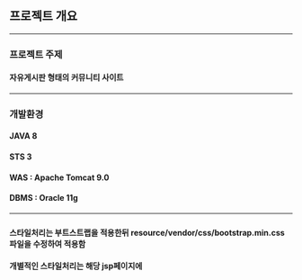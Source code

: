 ## 프로젝트 개요
------------
### 프로젝트 주제

#### 자유게시판 형태의 커뮤니티 사이트

------------
### 개발환경

#### JAVA 8
#### STS 3
#### WAS : Apache Tomcat 9.0
#### DBMS : Oracle 11g

------------
### 


#### 스타일처리는 부트스트랩을 적용한뒤 resource/vendor/css/bootstrap.min.css 파일을 수정하여 적용함
#### 개별적인 스타일처리는 해당 jsp페이지에 <style>태그로 처리

#### 댓글의 등록, 조회, 수정, 삭제처리와 첨부파일 처리는 Ajax를 활용하여 비동기식(실시간)으로 처리하여 화면에 표시함
  
#### 스프링 시큐리티로 일반 회원과 관리자를 나눠서 각각 다른 추가 기능을 구현
##### 관리자는 회원 조회, 일반 회원은 회원 정보 조회, 수정, 탈퇴 가능
  
------------
####



